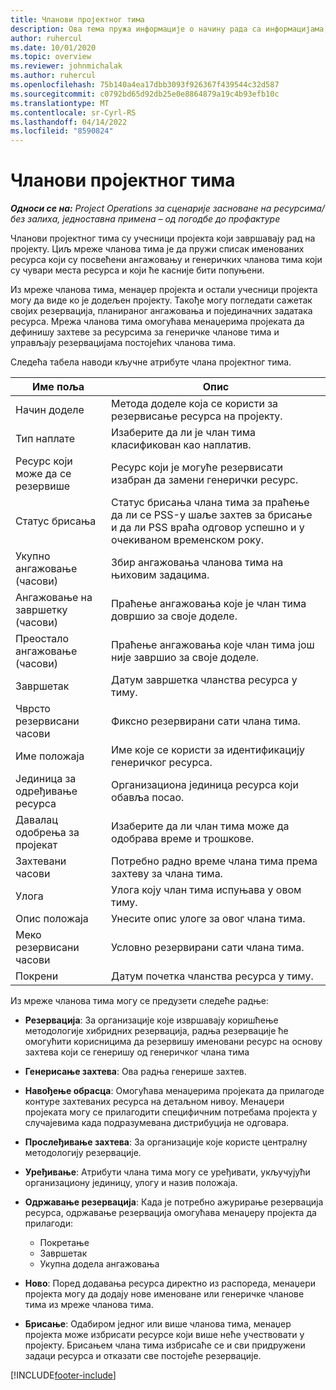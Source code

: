 ```yaml
---
title: Чланови пројектног тима
description: Ова тема пружа информације о начину рада са информацијама, атрибутима и распоредом чланова пројектног тима.
author: ruhercul
ms.date: 10/01/2020
ms.topic: overview
ms.reviewer: johnmichalak
ms.author: ruhercul
ms.openlocfilehash: 75b140a4ea17dbb3093f926367f439544c32d587
ms.sourcegitcommit: c0792bd65d92db25e0e8864879a19c4b93efb10c
ms.translationtype: MT
ms.contentlocale: sr-Cyrl-RS
ms.lasthandoff: 04/14/2022
ms.locfileid: "8590824"
---
```

# <a name="project-team-members"></a>Чланови пројектног тима

_**Односи се на:** Project Operations за сценарије засноване на ресурсима/без залиха, једноставна примена – од погодбе до профактуре_

Чланови пројектног тима су учесници пројекта који завршавају рад на пројекту. Циљ мреже чланова тима је да пружи списак именованих ресурса који су посвећени ангажовању и генеричких чланова тима који су чувари места ресурса и који ће касније бити попуњени.

Из мреже чланова тима, менаџер пројекта и остали учесници пројекта могу да виде ко је додељен пројекту. Такође могу погледати сажетак својих резервација, планираног ангажовања и појединачних задатака ресурса. Мрежа чланова тима омогућава менаџерима пројеката да дефинишу захтеве за ресурсима за генеричке чланове тима и управљају резервацијама постојећих чланова тима.

Следећа табела наводи кључне атрибуте члана пројектног тима.

| Име поља          | Опис                                                                                                                                                                  |
|--------------------------|-----------------------------------------------------------------------------------------------------------------------------------------------------------------------------------|
| Начин доделе        | Метода доделе која се користи за резервисање ресурса на пројекту.                                                                         |
| Тип наплате             | Изаберите да ли је члан тима класификован као наплатив.                                                                                                                                       |
| Ресурс који може да се резервише        | Ресурс који је могуће резервисати изабран да замени генерички ресурс.                                                                                                                   |
| Статус брисања            | Статус брисања члана тима за праћење да ли се PSS-у шаље захтев за брисање и да ли PSS враћа одговор успешно и у очекиваном временском року. |
| Укупно ангажовање (часови)     | Збир ангажовања чланова тима на њиховим задацима.                                                                                                                         |
| Ангажовање на завршетку (часови) | Праћење ангажовања које је члан тима довршио за своје доделе.                                                                                           |
| Преостало ангажовање (часови) | Праћење ангажовања које члан тима још није завршио за своје доделе.                                                                                    |
| Завршетак                   | Датум завршетка чланства ресурса у тиму.                                                                                                                                            |
| Чврсто резервисани часови        | Фиксно резервирани сати члана тима.                                                                                                                                                                |
| Име положаја            | Име које се користи за идентификацију генеричког ресурса.                                                                                                                                   |
| Јединица за одређивање ресурса          | Организациона јединица ресурса који обавља посао.                                                                                                                      |
| Давалац одобрења за пројекат         | Изаберите да ли члан тима може да одобрава време и трошкове.                                                                                                                     |
| Захтевани часови           | Потребно радно време члана тима према захтеву за члана тима.                                                                                                                       |
| Улога                     | Улога коју члан тима испуњава у овом тиму.                                                                                                                                |
| Опис положаја     | Унесите опис улоге за овог члана тима.                                                                                                                             |
| Меко резервисани часови        | Условно резервирани сати члана тима.                                                                                                                                                                 |
| Покрени                    | Датум почетка чланства ресурса у тиму.                                                                                                                                          |

Из мреже чланова тима могу се предузети следеће радње:

- **Резервација**: За организације које извршавају коришћење методологије хибридних резервација, радња резервације ће омогућити корисницима да резервишу именовани ресурс на основу захтева који се генеришу од генеричког члана тима
- **Генерисање захтева**: Ова радња генерише захтев.
- **Навођење обрасца**: Омогућава менаџерима пројеката да прилагоде контуре захтеваних ресурса на детаљном нивоу. Менаџери пројеката могу се прилагодити специфичним потребама пројекта у случајевима када подразумевана дистрибуција не одговара.
- **Прослеђивање захтева**: За организације које користе централну методологију резервације.
- **Уређивање**: Атрибути члана тима могу се уређивати, укључујући организациону јединицу, улогу и назив положаја.
- **Одржавање резервација**: Када је потребно ажурирање резервација ресурса, одржавање резервација омогућава менаџеру пројекта да прилагоди:

    - Покретање
    - Завршетак
    - Укупна додела ангажовања

- **Ново**: Поред додавања ресурса директно из распореда, менаџери пројекта могу да додају нове именоване или генеричке чланове тима из мреже чланова тима.
- **Брисање**: Одабиром једног или више чланова тима, менаџер пројекта може избрисати ресурсе који више неће учествовати у пројекту. Брисањем члана тима избрисаће се и сви придружени задаци ресурса и отказати све постојеће резервације.


[!INCLUDE[footer-include](../includes/footer-banner.md)]